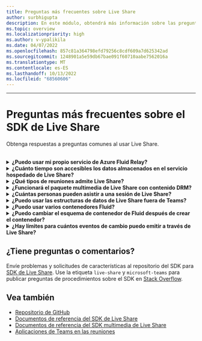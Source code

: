 ```yaml
---
title: Preguntas más frecuentes sobre Live Share
author: surbhigupta
description: En este módulo, obtendrá más información sobre las preguntas más frecuentes de Live Share.
ms.topic: overview
ms.localizationpriority: high
ms.author: v-ypalikila
ms.date: 04/07/2022
ms.openlocfilehash: 857c81a364798efd79256c8cdf609a7d625342ad
ms.sourcegitcommit: 1248901a5e59db67bae091f60710aabe7562016a
ms.translationtype: MT
ms.contentlocale: es-ES
ms.lasthandoff: 10/13/2022
ms.locfileid: "68560606"
---
```

---

# <a name="live-share-sdk-faq"></a>Preguntas más frecuentes sobre el SDK de Live Share

Obtenga respuestas a preguntas comunes al usar Live Share.<br>

<br>

<details>

<summary><b>¿Puedo usar mi propio servicio de Azure Fluid Relay?</b></summary>

Sí. Al inicializar Live Share, puede definir su propio `AzureConnectionConfig`. Live Share asocia los contenedores que crea con reuniones, pero deberá implementar la `ITokenProvider` interfaz para firmar tokens para los contenedores. Por ejemplo, puede usar un elemento proporcionado `AzureFunctionTokenProvider`, que usa una función en la nube de Azure para solicitar un token de acceso desde un servidor.

Aunque a la mayoría le parece beneficioso usar nuestro servicio hospedado gratuito, es posible que todavía haya ocasiones en las que sea beneficioso usar su propio servicio De Azure Fluid Relay para la aplicación Live Share. Considere la posibilidad de usar una conexión de servicio AFR personalizada si:

* Requerir almacenamiento de datos en contenedores Fluid más allá de la duración de una reunión.
* Transmitir datos confidenciales a través del servicio que requiere una directiva de seguridad personalizada.
* Desarrolle características a través de Fluid Framework, por ejemplo, `SharedMap`, para la aplicación fuera de Teams.

Para obtener más información, consulte [cómo guiar](./teams-live-share-how-to/how-to-custom-azure-fluid-relay.md) o visitar la [documentación de Azure Fluid Relay](/azure/azure-fluid-relay/).

<br>

</details>

<details>

<summary><b>¿Cuánto tiempo son accesibles los datos almacenados en el servicio hospedado de Live Share?</b></summary>

Los datos enviados o almacenados a través de contenedores de Fluid creados por el servicio Azure Fluid Relay hospedado de Live Share son accesibles durante 24 horas. Si quiere conservar los datos más allá de 24 horas, puede reemplazar nuestro servicio Azure Fluid Relay hospedado por el suyo propio. Como alternativa, puede usar su propio proveedor de almacenamiento en paralelo al servicio hospedado de Live Share.

<br>

</details>

<details>

<summary><b>¿Qué tipos de reuniones admite Live Share?</b></summary>

Se admiten reuniones programadas, llamadas uno a uno, llamadas grupales y reuniones ahora. Las reuniones de canal aún no se admiten.

<br>

</details>

<details>

<summary><b>¿Funcionará el paquete multimedia de Live Share con contenido DRM?</b></summary>

No. Actualmente, Teams no admite medios cifrados para aplicaciones de tabulación en el escritorio. Se admiten clientes de Chrome, Edge y móviles. Para obtener más información, puede [realizar un seguimiento del problema aquí](https://github.com/microsoft/live-share-sdk/issues/14).

<br>

</details>

<details>
<summary><b>¿Cuántas personas pueden asistir a una sesión de Live Share?</b></summary>

Actualmente, Live Share admite un máximo de 100 asistentes por sesión. Si esto es algo que le interesa, puede [iniciar una discusión aquí](https://github.com/microsoft/live-share-sdk/discussions).

<br>

</details>

<details>
<summary><b>¿Puedo usar las estructuras de datos de Live Share fuera de Teams?</b></summary>

Actualmente, los paquetes de Live Share requieren que el SDK de cliente de Teams funcione correctamente. Las características de `@microsoft/live-share` o `@microsoft/live-share-media` no funcionarán fuera de Microsoft Teams. Si esto es algo que le interesa, puede [iniciar una discusión aquí](https://github.com/microsoft/live-share-sdk/discussions).

<br>

</details>

<details>
<summary><b>¿Puedo usar varios contenedores Fluid?</b></summary>

Actualmente, Live Share solo admite tener un contenedor con nuestro servicio Azure Fluid Relay proporcionado. Sin embargo, es posible usar un contenedor de Live Share y un contenedor creado por su propia instancia de Azure Fluid Relay.

<br>

</details>

<details>
<summary><b>¿Puedo cambiar el esquema de contenedor de Fluid después de crear el contenedor?</b></summary>

Actualmente, Live Share no admite la adición de nuevos `initialObjects` elementos a Fluid `ContainerSchema` después de crear o unirse a un contenedor. Dado que las sesiones de Live Share son de corta duración, suele ser un problema durante el desarrollo después de agregar nuevas características a la aplicación.

> [!NOTE]
> Si usa la `dynamicObjectTypes` propiedad en `ContainerSchema`, puede agregar nuevos tipos en cualquier momento. Si más adelante quita tipos del esquema, se producirá un error en las instancias de DDS existentes de esos tipos.

Para corregir los errores resultantes de los cambios en al realizar pruebas localmente en el explorador, quite el identificador de contenedor con hash de la dirección URL y vuelva a `initialObjects` cargar la página. Si va a realizar pruebas en una reunión de Teams, inicie una nueva reunión e inténtelo de nuevo.

Si planea actualizar la aplicación con frecuencia con instancias nuevas o `LiveObject` nuevas`SharedObject`, debe tener en cuenta cómo implementar nuevos cambios de esquema en producción. Aunque el riesgo real es relativamente bajo y de corta duración, puede haber sesiones activas en el momento de implementar el cambio. Los usuarios existentes en la sesión no deben verse afectados, pero los usuarios que se unan a esa sesión después de implementar un cambio importante pueden tener problemas para conectarse a la sesión. Para mitigar esto, puede considerar algunas de las siguientes soluciones:

* Implemente los cambios de esquema para la aplicación web fuera del horario comercial normal.
* Use `dynamicObjectTypes` para los cambios realizados en el esquema, en lugar de cambiar `initialObjects`.

> [!NOTE]
> Live Share no admite actualmente el control de `ContainerSchema`versiones de , ni tiene ninguna API dedicada a las migraciones.

<br>

</details>

<details>
<summary><b>¿Hay límites para cuántos eventos de cambio puedo emitir a través de Live Share?</b></summary>

Mientras Live Share está en versión preliminar, no se aplica ningún límite a los eventos emitidos a través de Live Share. Para obtener un rendimiento óptimo, debe eliminar los cambios emitidos a través `SharedObject` de instancias o `LiveObject` a un mensaje cada 50 milisegundos o más. Esto es especialmente importante al enviar cambios basados en coordenadas táctiles o de mouse, como al sincronizar posiciones de cursor, entrada manuscrita y arrastrar objetos alrededor de una página.

<br>

</details>

## <a name="have-more-questions-or-feedback"></a>¿Tiene preguntas o comentarios?

Envíe problemas y solicitudes de características al repositorio del SDK para [SDK de Live Share](https://github.com/microsoft/live-share-sdk). Use la etiqueta `live-share` y `microsoft-teams` para publicar preguntas de procedimientos sobre el SDK en [Stack Overflow](https://stackoverflow.com/questions/tagged/live-share+microsoft-teams).

## <a name="see-also"></a>Vea también

* [Repositorio de GitHub](https://github.com/microsoft/live-share-sdk)
* [Documentos de referencia del SDK de Live Share](/javascript/api/@microsoft/live-share/)
* [Documentos de referencia del SDK multimedia de Live Share](/javascript/api/@microsoft/live-share-media/)
* [Aplicaciones de Teams en las reuniones](teams-apps-in-meetings.md)
